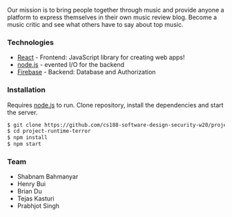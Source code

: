 Our mission is to bring people together through music and provide anyone a platform to express
themselves in their own music review blog. Become a music critic and see what others have to
say about top music.


### Technologies
* [React](https://reactjs.org/) - Frontend: JavaScript library for creating web apps!
* [node.js](http://nodejs.org) - evented I/O for the backend
* [Firebase](https://firebase.google.com/) - Backend: Database and Authorization


### Installation
Requires [node.js](https://nodejs.org/) to run.
Clone repository, install the dependencies and start the server.

```sh
$ git clone https://github.com/cs188-software-design-security-w20/project-runtime-terror
$ cd project-runtime-terror
$ npm install
$ npm start
```

### Team
* Shabnam Bahmanyar
* Henry Bui
* Brian Du
* Tejas Kasturi
* Prabhjot Singh